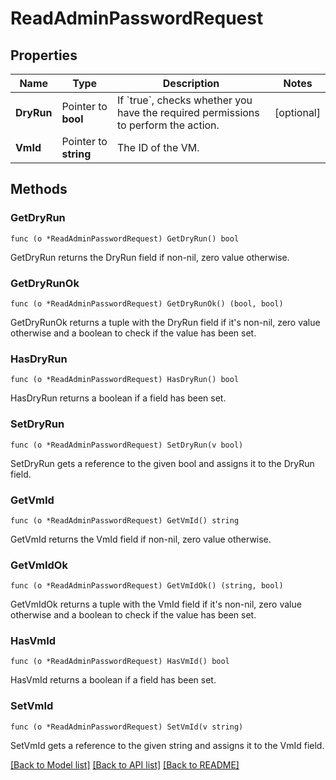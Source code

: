 # ReadAdminPasswordRequest

## Properties

Name | Type | Description | Notes
------------ | ------------- | ------------- | -------------
**DryRun** | Pointer to **bool** | If &#x60;true&#x60;, checks whether you have the required permissions to perform the action. | [optional] 
**VmId** | Pointer to **string** | The ID of the VM. | 

## Methods

### GetDryRun

`func (o *ReadAdminPasswordRequest) GetDryRun() bool`

GetDryRun returns the DryRun field if non-nil, zero value otherwise.

### GetDryRunOk

`func (o *ReadAdminPasswordRequest) GetDryRunOk() (bool, bool)`

GetDryRunOk returns a tuple with the DryRun field if it's non-nil, zero value otherwise
and a boolean to check if the value has been set.

### HasDryRun

`func (o *ReadAdminPasswordRequest) HasDryRun() bool`

HasDryRun returns a boolean if a field has been set.

### SetDryRun

`func (o *ReadAdminPasswordRequest) SetDryRun(v bool)`

SetDryRun gets a reference to the given bool and assigns it to the DryRun field.

### GetVmId

`func (o *ReadAdminPasswordRequest) GetVmId() string`

GetVmId returns the VmId field if non-nil, zero value otherwise.

### GetVmIdOk

`func (o *ReadAdminPasswordRequest) GetVmIdOk() (string, bool)`

GetVmIdOk returns a tuple with the VmId field if it's non-nil, zero value otherwise
and a boolean to check if the value has been set.

### HasVmId

`func (o *ReadAdminPasswordRequest) HasVmId() bool`

HasVmId returns a boolean if a field has been set.

### SetVmId

`func (o *ReadAdminPasswordRequest) SetVmId(v string)`

SetVmId gets a reference to the given string and assigns it to the VmId field.


[[Back to Model list]](../README.md#documentation-for-models) [[Back to API list]](../README.md#documentation-for-api-endpoints) [[Back to README]](../README.md)


